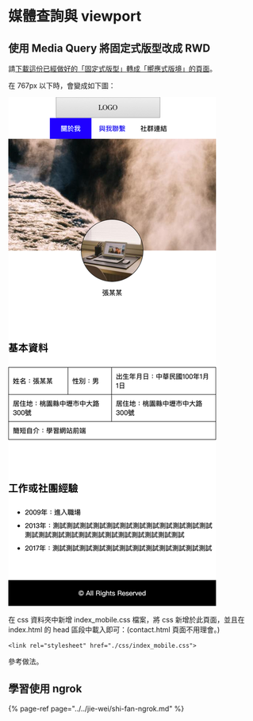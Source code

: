 # 媒體查詢與 viewport

## 使用 Media Query 將固定式版型改成 RWD

請[下載這份已經做好的「固定式版型」轉成「嚮應式版境」的頁面](http://notes.carlos-studio.com/download/rwd_fixed_layout_to_rwd.zip)。

在 767px 以下時，會變成如下圖：

![](../../.gitbook/assets/fixed_size_to_rwd.png)

在 css 資料夾中新增 index\_mobile.css 檔案，將 css 新增於此頁面，並且在 index.html 的 head 區段中載入即可：\(contact.html 頁面不用理會。\)

```markup
<link rel="stylesheet" href="./css/index_mobile.css">
```



參考做法。

## 學習使用 ngrok

{% page-ref page="../../jie-wei/shi-fan-ngrok.md" %}

